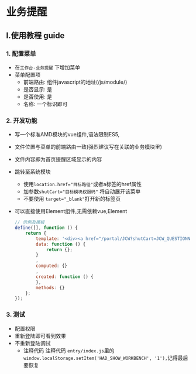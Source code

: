 # 业务提醒

## Ⅰ.使用教程 guide

### 1. 配置菜单

- 在`工作台-业务提醒` 下增加菜单
- 菜单配置项
  - 前端路由: 组件javascript的地址(/js/module/)
  - 是否显示: 是
  - 是否使用: 是
  - 名称: 一个标识即可

### 2. 开发功能

- 写一个标准AMD模块的vue组件,语法限制ES5,

- 文件位置与菜单的前端路由一致(强烈建议写在关联的业务模块里)

- 文件内容即为首页提醒区域显示的内容

- 跳转至系统模块

  - 使用`location.href="目标路径"`或者a标签的href属性
  - 加参数`shutCart="目标模块权限码"` 将自动展开该菜单
  - 不要使用 `target="_blank"`打开新的标签页

- 可以直接使用Element组件,无需依赖vue,Element

  ```javascript
  // 示例及模板
  define([], function () {
      return {
          template: '<div><a href="/portal/JCW?shutCart=JCW_QUESTIONNC_START"">点击跳转</a><div>',
          data: function () {
              return {};
          }
          ,
          computed: {}
          ,
          created: function () {
          },
          methods: {}
      };
  });
  ```

  

### 3. 测试

- 配置权限
- 重新登陆即可看到效果
- 不重新登陆调试
  - 注释代码 注释代码 `entry/index.js`里的   `window.localStorage.setItem('HAD_SHOW_WORKBENCH', '1'),`记得最后要恢复

